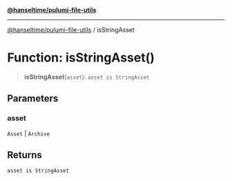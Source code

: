 [**@hanseltime/pulumi-file-utils**](../README.md)

***

[@hanseltime/pulumi-file-utils](../README.md) / isStringAsset

# Function: isStringAsset()

> **isStringAsset**(`asset`): `asset is StringAsset`

## Parameters

### asset

`Asset` | `Archive`

## Returns

`asset is StringAsset`
